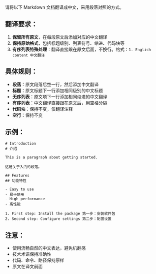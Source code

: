 请将以下 Markdown 文档翻译成中文，采用段落对照的方式。

## 翻译要求：
1. **保留所有原文**，在每段原文后添加对应的中文翻译
2. **保持原始格式**，包括标题级别、列表符号、缩进、代码块等
3. **有序列表特殊处理**：翻译直接跟在原文后面，不换行。格式：`1. English content 中文翻译`

## 具体规则：
- **段落**：原文段落后空一行，然后添加中文翻译
- **标题**：原文标题下一行添加相同级别的中文标题
- **无序列表**：原文项下一行添加相同缩进的中文翻译
- **有序列表**：中文翻译直接跟在原文后，用空格分隔
- **代码块**：保持不变，仅翻译注释
- **空行**：保持不变

## 示例：
```
# Introduction
# 介绍

This is a paragraph about getting started.

这是关于入门的段落。

## Features
## 功能特性

- Easy to use
- 易于使用
- High performance  
- 高性能

1. First step: Install the package 第一步：安装软件包
2. Second step: Configure settings 第二步：配置设置
```

## 注意：
- 使用流畅自然的中文表达，避免机翻感
- 技术术语保持准确性
- 代码、命令、路径保持原样
- 原文在译文前面